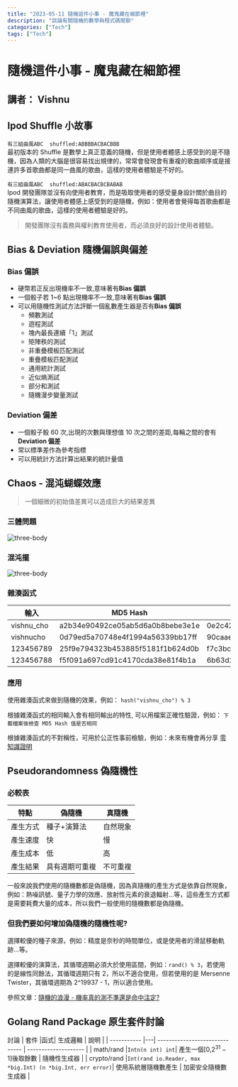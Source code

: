 ```yaml
---
title: "2023-05-11 隨機這件小事 - 魔鬼藏在細節裡"
description: "談論有關隨機的數學與程式碼閒聊"
categories: ["Tech"]
tags: ["Tech"]
---
```


# 隨機這件小事 - 魔鬼藏在細節裡

## 講者： Vishnu

## Ipod Shuffle 小故事

`有三組曲風ABC  shuffled:ABBBBACBACBBB`  
最初版本的 Shuffle 是數學上真正意義的隨機，但是使用者體感上感受到的是不隨機，因為人類的大腦是很容易找出規律的，常常會發現會有重複的歌曲順序或是接連許多首歌曲都是同一曲風的歌曲，這樣的使用者體驗是不好的。

`有三組曲風ABC  shuffled:ABACBACBCBABAB`  
Ipod 開發團隊並沒有向使用者教育，而是吸取使用者的感受量身設計關於曲目的隨機演算法，讓使用者體感上感受到的是隨機，例如：使用者會覺得每首歌曲都是不同曲風的歌曲，這樣的使用者體驗是好的。

> 開發團隊沒有義務與權利教育使用者，而必須良好的設計使用者體驗。

## Bias & Deviation 隨機偏誤與偏差

### Bias 偏誤

- 硬幣若正反出現機率不一致,意味著有**Bias 偏誤**
- 一個骰子若 1~6 點出現機率不一致,意味著有**Bias 偏誤**
- 可以用隨機性測試方法評斷一個亂數產生器是否有**Bias 偏誤**
  - 頻數測試
  - 遊程測試
  - 塊內最長連續「1」測試
  - 矩陣秩的測試
  - 非重疊模板匹配測試
  - 重疊模板匹配測試
  - 通用統計測試
  - 近似熵測試
  - 部分和測試
  - 隨機漫步變量測試

### Deviation 偏差

- 一個骰子骰 60 次,出現的次數與理想值 10 次之間的差距,每輪之間的會有**Deviation 偏差**
- 常以標準差作為參考指標
- 可以用統計方法計算出結果的統計量值

## Chaos - 混沌蝴蝶效應

> 一個細微的初始值差異可以造成巨大的結果差異

### 三體問題

![three-body](https://vishnucho.github.io/skycloud/share/2023-05-11/imgs/three-body.gif)

### 混沌擺

![three-body](https://vishnucho.github.io/skycloud/share/2023-05-11/imgs/swinging-sticks.webp)

### 雜湊函式

| 輸入       | MD5 Hash                         | SHA-1 Hash                               |
| ---------- | -------------------------------- | ---------------------------------------- |
| vishnu_cho | a2b34e90492ce05ab5d6a0b8bebe3e1e | 0e2c42bbc36389a9de7e6b696c6f2b68ff55d416 |
| vishnucho  | 0d79ed5a70748e4f1994a56339bb17ff | 90caae37cdaa5a72b4d65b7007105269467b4303 |
| 123456789  | 25f9e794323b453885f5181f1b624d0b | f7c3bc1d808e04732adf679965ccc34ca7ae3441 |
| 123456788  | f5f091a697cd91c4170cda38e81f4b1a | 6b63d2a490228d003c055c36430ba00666db7ff7 |

### 應用

使用雜湊函式來做到隨機的效果，例如： `hash("vishnu_cho") % 3`

根據雜湊函式的相同輸入會有相同輸出的特性, 可以用檔案正確性驗證，例如： `下載檔案後檢查 MD5 Hash 值是否相同`

根據雜湊函式的不對稱性，可用於公正性事前檢驗，例如：未來有機會再分享 [零知識證明](https://zh.wikipedia.org/wiki/%E9%9B%B6%E7%9F%A5%E8%AF%86%E8%AF%81%E6%98%8E)

## Pseudorandomness 偽隨機性

### 必較表

| 特點     | 偽隨機         | 真隨機   |
| -------- | -------------- | -------- |
| 產生方式 | 種子+演算法    | 自然現象 |
| 產生速度 | 快             | 慢       |
| 產生成本 | 低             | 高       |
| 產生結果 | 具有週期可重複 | 不可重複 |

一般來說我們使用的隨機數都是偽隨機，因為真隨機的產生方式是依靠自然現象，例如：熱噪訊號、量子力學的效應、放射性元素的衰退輻射...等，這些產生方式都是需要耗費大量的成本，所以我們一般使用的隨機數都是偽隨機。

### 但我們要如何增加偽隨機的隨機性呢?

選擇較優的種子來源，例如：精度是奈秒的時間單位，或是使用者的滑鼠移動軌跡...等。

選擇較優的演算法，其循環週期必須大於使用區間，例如：`rand() % 3`，若使用的是線性同餘法，其循環週期只有 2，所以不適合使用，但若使用的是 Mersenne Twister，其循環週期為 2^19937 - 1，所以適合使用。

參照文章：[隨機的浪漫 - 機率真的測不準還是命中注定?](https://www.forevergame.org/math/2023-01-13/)

## Golang Rand Package 原生套件討論

討論
| 套件 |函式| 生成邏輯 | 說明 |
| ----------- |---| ------------------------------ | -------------------- |
| math/rand |`Intn(n int) int`| 產生一個[0,$2^{31}-1$]後取餘數 | 隨機性生成器 |
| crypto/rand |`Int(rand io.Reader, max *big.Int) (n *big.Int, err error)`| 使用系統層隨機數產生 | 加密安全隨機數生成器 |
